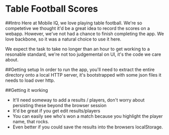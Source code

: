 # Table Football Scores

##Intro
Here at Mobile IQ, we love playing table football. We're so competetive we thought it'd be a great idea to record the
scores on a webapp. However, we've not had a chance to finish completing the app. We love backbone, so it was a natural
choice to use it here.

We expect the task to take no longer than an hour to get working to a resonable standard, we're not too judgemental on
UI, it's the code we care about.

##Getting setup
In order to run the app, you'll need to extract the entire directory onto a local HTTP server, it's bootstrapped with
some json files it needs to load over http.

##Getting it working
* It'll need someway to add a results / players, don't worry about persisting these beyond the browser session
* It'd be great if you get edit results/players
* You can easily see who's won a match because you highlight the player name, that rocks.
* Even better if you could save the results into the browsers localStorage.



